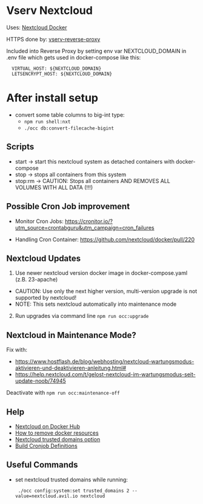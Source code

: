 # Vserv Nextcloud

Uses: [Nextcloud Docker](https://github.com/nextcloud/docker)

HTTPS done by: [vserv-reverse-proxy](https://bitbucket.org/bnware/vserv-reverse-proxy/src/master/)

Included into Reverse Proxy by setting env var NEXTCLOUD_DOMAIN in .env file
which gets used in docker-compose like this:

      VIRTUAL_HOST: ${NEXTCLOUD_DOMAIN}
      LETSENCRYPT_HOST: ${NEXTCLOUD_DOMAIN}

# After install setup

- convert some table columns to big-int type:
  - `npm run shell:nxt`
  - `./occ db:convert-filecache-bigint`

## Scripts

- start -> start this nextcloud system as detached containers with docker-compose
- stop -> stops all containers from this system
- stop:rm -> CAUTION: Stops all containers AND REMOVES ALL VOLUMES WITH ALL DATA (!!!)

## Possible Cron Job improvement

- Monitor Cron Jobs: https://cronitor.io/?utm_source=crontabguru&utm_campaign=cron_failures

- Handling Cron Container: https://github.com/nextcloud/docker/pull/220

## Nextcloud Updates

1. Use newer nextcloud version docker image in docker-compose.yaml (z.B. 23-apache)

- CAUTION: Use only the next higher version, multi-version upgrade is not supported by nextcloud!
- NOTE: This sets nextcloud automatically into maintenance mode

2. Run upgrades via command line `npm run occ:upgrade`

## Nextcloud in Maintenance Mode?

Fix with:

- https://www.hostflash.de/blog/webhosting/nextcloud-wartungsmodus-aktivieren-und-deaktivieren-anleitung.html#
- https://help.nextcloud.com/t/gelost-nextcloud-im-wartungsmodus-seit-update-noob/74945

Deactivate with `npm run occ:maintenance-off`

## Help

- [Nextcloud on Docker Hub](https://hub.docker.com/_/nextcloud/)
- [How to remove docker resources](https://linuxize.com/post/how-to-remove-docker-images-containers-volumes-and-networks/#remove-one-or-more-volumes)
- [Nextcloud trusted domains option](https://github.com/nextcloud/docker/pull/500)
- [Build Cronjob Definitions](https://crontab.guru/#*/15_*_*_*_*)

## Useful Commands

- set nextcloud trusted domains while running:

       ./occ config:system:set trusted_domains 2 --value=nextcloud.avil.io nextcloud
